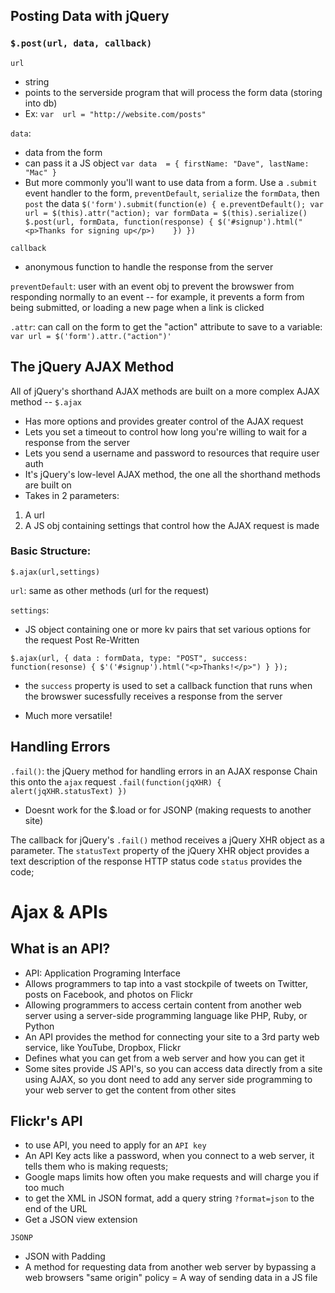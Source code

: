 ##  Posting Data with jQuery

###  `$.post(url, data, callback)`

`url`
- string
- points to the serverside program that will process the  form data (storing into db)
- Ex: `var  url = "http://website.com/posts"`

`data`: 
-  data from the form
- can pass it a JS object
`var data  = {
    firstName: "Dave",
    lastName: "Mac"
}`
- But more  commonly you'll want  to use data from a form. Use a `.submit` event handler to  the form, `preventDefault`, `serialize` the `formData`, then `post` the data
`$('form').submit(function(e) {
    e.preventDefault();
    var url = $(this).attr("action);
    var formData = $(this).serialize()
    $.post(url, formData, function(response) {
        $('#signup').html("<p>Thanks for signing up</p>)    })
})`

`callback`
- anonymous function  to handle the response from the server

`preventDefault`: user with an event obj to prevent the browswer from  responding normally to an event -- for example, it prevents a form from being submitted, or loading a new page when a link is clicked

`.attr`: can call on the form to get the "action" attribute to save  to a variable: `var url = $('form').attr.("action")'`

## The jQuery AJAX Method
All  of jQuery's shorthand AJAX methods are built on a more complex AJAX method -- `$.ajax`
- Has more options and provides greater control of the AJAX request 
- Lets you set a timeout to control how long you're willing to wait for a  response from the server
- Lets you send a username and password to resources that require user auth
- It's jQuery's low-level AJAX method, the one all the shorthand methods are built on
- Takes in 2 parameters: 
1. A url
2. A JS obj containing settings that control how the AJAX request is made


### Basic Structure:
`$.ajax(url,settings)`

`url`: same as other methods (url for the request)

`settings`:
- JS object containing one or more kv pairs that set various options for the request
Post Re-Written

`$.ajax(url, {
    data : formData,
    type: "POST",
    success: function(resonse) {
        $'('#signup').html("<p>Thanks!</p>")
    }
});`

- the `success` property is used to set a callback function that runs when the browswer sucessfully receives a response from the server

- Much more versatile!


## Handling Errors
`.fail()`: the jQuery method for  handling errors in an AJAX response
Chain this onto the `ajax`  request
`.fail(function(jqXHR) {
    alert(jqXHR.statusText)
})`
* Doesnt work for the  $.load or for JSONP (making requests to another site)

The callback for jQuery's `.fail()` method receives a jQuery XHR object as a parameter. The  `statusText` property of the jQuery XHR object  provides a text description of the response HTTP status code
`status`  provides the code;

# Ajax & APIs

## What is an API?
- API: Application Programing Interface
- Allows programmers to tap into a vast stockpile of tweets on Twitter, posts on Facebook, and photos on Flickr
- Allowing programmers to access certain content from another web server using a server-side programming language like PHP, Ruby, or Python
- An API provides the method for connecting your site to a 3rd party web service, like YouTube, Dropbox, Flickr 
- Defines what you can get from a web server and how you can get it
- Some sites provide JS API's, so you can access data directly from a site using AJAX, so you dont need to add any server side programming to your web server to get the content from other sites

## Flickr's API
- to  use API, you need to apply for an `API key`
- An API Key acts like a password, when you connect to a web server, it tells them who is making requests; 
- Google maps limits how often you make requests and will charge you if too much
- to get the XML in JSON format, add a query string `?format=json` to the end of the URL
- Get a JSON view extension

`JSONP`
- JSON with Padding
- A method for requesting data from another web server by bypassing a web browsers "same origin" policy
= A way of sending data in a JS file


